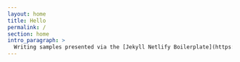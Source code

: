 ```yaml
---
layout: home
title: Hello
permalink: /
section: home
intro_paragraph: >
  Writing samples presented via the [Jekyll Netlify Boilerplate](https://github.com/danurbanowicz/jekyll-netlify-boilerplate).
---
```

